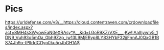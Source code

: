 # Pics


https://urldefense.com/v3/__https://cloud.contentraven.com/crdownloadfiles/index.aspx?act=8MH4sSWyowEaN0eXRAsy*A__&id=LGoR9XZrVXE___;Kw!!AaIhyw!v5_1DN9_Vuh93o5mOa_Gbh9Zzp_jw13L9MjERyp8LY83HYbF32jjFnnAJ0QxGB1BS74Jh9o-tPlIrldCt1yp0ku5qJbGH1A$

